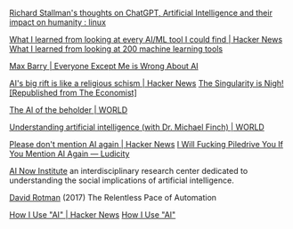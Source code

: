 
[Richard Stallman's thoughts on ChatGPT, Artificial Intelligence and their impact on humanity : linux](https://old.reddit.com/r/linux/comments/122gmm9/richard_stallmans_thoughts_on_chatgpt_artificial/)

[What I learned from looking at every AI/ML tool I could find | Hacker News](https://news.ycombinator.com/item?id=23620757)
[What I learned from looking at 200 machine learning tools](https://huyenchip.com/2020/06/22/mlops.html)

[Max Barry | Everyone Except Me is Wrong About AI](https://maxbarry.com/2023/07/17/news.html)

[AI's big rift is like a religious schism | Hacker News](https://news.ycombinator.com/item?id=38616888)
[The Singularity is Nigh! [Republished from The Economist]](https://www.programmablemutter.com/p/the-singularity-is-nigh-republished)

[The AI of the beholder | WORLD](https://wng.org/podcasts/the-ai-of-the-beholder-1705515061)

[Understanding artificial intelligence (with Dr. Michael Finch) | WORLD](https://wng.org/podcasts/understanding-artificial-intelligence-with-dr-michael-finch-1704228710)

[Please don't mention AI again | Hacker News](https://news.ycombinator.com/item?id=40725329)
[I Will Fucking Piledrive You If You Mention AI Again — Ludicity](https://ludic.mataroa.blog/blog/i-will-fucking-piledrive-you-if-you-mention-ai-again/)

[AI Now Institute](https://ainowinstitute.org/)
an interdisciplinary research center dedicated to understanding the social implications of artificial intelligence.

[David Rotman](https://www.technologyreview.com/s/603465/the-relentless-pace-of-automation/)
(2017) The Relentless Pace of Automation

[How I Use "AI" | Hacker News](https://news.ycombinator.com/item?id=41150317)
[How I Use "AI"](https://nicholas.carlini.com/writing/2024/how-i-use-ai.html)
